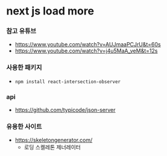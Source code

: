 # next js load more

### 참고 유튜브

- https://www.youtube.com/watch?v=AUJmaaPCJrU&t=60s
- https://www.youtube.com/watch?v=j4u5MaA_veM&t=12s

### 사용한 패키지

- `npm install react-intersection-observer`

### api

- https://github.com/typicode/json-server

### 유용한 사이트

- https://skeletongenerator.com/
  - 로딩 스켈레톤 제너레이터
